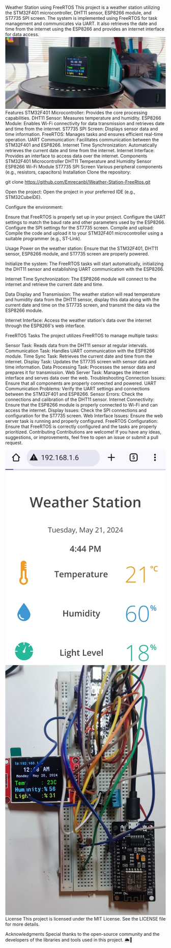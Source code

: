 
Weather Station using FreeRTOS
This project is a weather station utilizing the STM32F401 microcontroller, DHT11 sensor, ESP8266 module, and ST7735 SPI screen. The system is implemented using FreeRTOS for task management and communicates via UART. It also retrieves the date and time from the internet using the ESP8266 and provides an internet interface for data access.
![Sample](https://github.com/Emrecanbl/Weather-Station-FreeRtos/blob/main/appearance.jpg?raw=true)
Features
STM32F401 Microcontroller: Provides the core processing capabilities.
DHT11 Sensor: Measures temperature and humidity.
ESP8266 Module: Enables Wi-Fi connectivity for data transmission and retrieves date and time from the internet.
ST7735 SPI Screen: Displays sensor data and time information.
FreeRTOS: Manages tasks and ensures efficient real-time operation.
UART Communication: Facilitates communication between the STM32F401 and ESP8266.
Internet Time Synchronization: Automatically retrieves the current date and time from the internet.
Internet Interface: Provides an interface to access data over the internet.
Components
STM32F401 Microcontroller
DHT11 Temperature and Humidity Sensor
ESP8266 Wi-Fi Module
ST7735 SPI Screen
Various peripheral components (e.g., resistors, capacitors)
Installation
Clone the repository:

git clone https://github.com/Emrecanbl/Weather-Station-FreeRtos.git

Open the project:
Open the project in your preferred IDE (e.g., STM32CubeIDE).

Configure the environment:

Ensure that FreeRTOS is properly set up in your project.
Configure the UART settings to match the baud rate and other parameters used by the ESP8266.
Configure the SPI settings for the ST7735 screen.
Compile and upload:
Compile the code and upload it to your STM32F401 microcontroller using a suitable programmer (e.g., ST-Link).

Usage
Power on the weather station:
Ensure that the STM32F401, DHT11 sensor, ESP8266 module, and ST7735 screen are properly powered.

Initialize the system:
The FreeRTOS tasks will start automatically, initializing the DHT11 sensor and establishing UART communication with the ESP8266.

Internet Time Synchronization:
The ESP8266 module will connect to the internet and retrieve the current date and time.

Data Display and Transmission:
The weather station will read temperature and humidity data from the DHT11 sensor, display this data along with the current date and time on the ST7735 screen, and transmit the data via the ESP8266 module.

Internet Interface:
Access the weather station's data over the internet through the ESP8266's web interface.

FreeRTOS Tasks
The project utilizes FreeRTOS to manage multiple tasks:

Sensor Task: Reads data from the DHT11 sensor at regular intervals.
Communication Task: Handles UART communication with the ESP8266 module.
Time Sync Task: Retrieves the current date and time from the internet.
Display Task: Updates the ST7735 screen with sensor data and time information.
Data Processing Task: Processes the sensor data and prepares it for transmission.
Web Server Task: Manages the internet interface and serves data over the web.
Troubleshooting
Connection Issues: Ensure that all components are properly connected and powered.
UART Communication Problems: Verify the UART settings and connections between the STM32F401 and ESP8266.
Sensor Errors: Check the connections and calibration of the DHT11 sensor.
Internet Connectivity: Ensure that the ESP8266 module is properly connected to Wi-Fi and can access the internet.
Display Issues: Check the SPI connections and configuration for the ST7735 screen.
Web Interface Issues: Ensure the web server task is running and properly configured.
FreeRTOS Configuration: Ensure that FreeRTOS is correctly configured and the tasks are properly prioritized.
Contributing
Contributions are welcome! If you have any ideas, suggestions, or improvements, feel free to open an issue or submit a pull request.

![Sample](https://github.com/Emrecanbl/Weather-Station-FreeRtos/blob/main/Screenshot_1.jpg?raw=true)
![Sample](https://github.com/Emrecanbl/Weather-Station-FreeRtos/blob/main/Demo.jpg?raw=true)
License
This project is licensed under the MIT License. See the LICENSE file for more details.

Acknowledgments
Special thanks to the open-source community and the developers of the libraries and tools used in this project.
🌦️🚀

